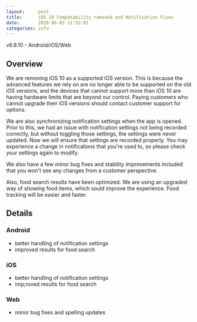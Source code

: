 ```yaml
---
layout:     post
title:      iOS 10 Compatability removed and Notification Fixes
date:       2020-06-03 11:52:01
categories: info
---
```


v6.8.10 - Android/iOS/Web

## Overview
We are removing iOS 10 as a supported iOS version. This is because the advanced
features we rely on are no longer able to be supported on the old iOS versions,
and the devices that cannot support more than iOS 10 are having hardware limits
that are beyond our control. Paying customers who cannot upgrade their iOS
versions should contact customer support for options.

We are also synchronizing notification settings when the app is opened. Prior to
this, we had an issue with notification settings not being recorded correctly,
but without toggling those settings, the settings were never updated. Now we
will ensure that settings are recorded properly. You may experience a change in
notifications that you're used to, so please check your settings again to
modify.

We also have a few minor bug fixes and stability improvements included that you
won't see any changes from a customer perspective.

Also, food search results have been optimized. We are using an upgraded way of
showing food items, which sould improve the experience. Food tracking will be
easier and faster.

## Details

### Android
* better handling of notification settings
* improved results for food search

### iOS
* better handling of notification settings
* imp;roved results for food search

### Web
* minor bug fixes and spelling updates


